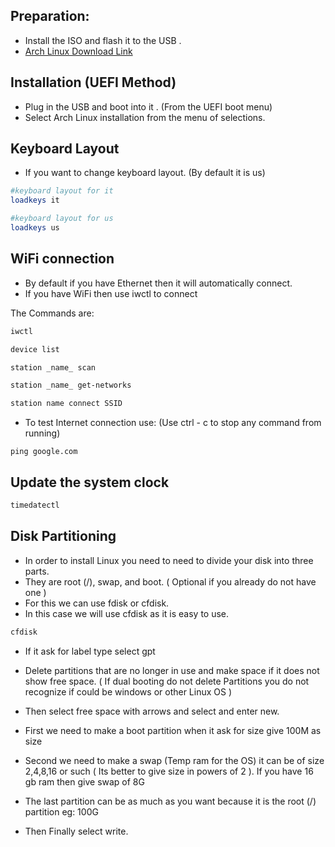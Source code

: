 ## Preparation:

* Install the ISO and flash it to the USB .
* [Arch Linux Download Link](https://archlinux.org/download/)

## Installation (UEFI Method)

* Plug in the USB and boot into it . (From the UEFI boot menu)
* Select Arch Linux installation from the menu of selections.

## Keyboard Layout

* If you want to change keyboard layout. (By default it is us)

```bash
#keyboard layout for it
loadkeys it

#keyboard layout for us
loadkeys us
```

## WiFi connection  

* By default if you have Ethernet then it will automatically connect.
* If you have WiFi then use iwctl to connect

The Commands are:

```bash
iwctl
```

```bash
device list
```

```bash
station _name_ scan
```

```bash
station _name_ get-networks
```

```bash
station name connect SSID
```

* To test Internet connection use: (Use ctrl - c to stop any command from running)

```
ping google.com
```

## Update the system clock

```bash
timedatectl
```
## Disk Partitioning 

* In order to install Linux you need to need to divide your disk into three parts.
* They are root (/), swap, and boot. ( Optional if you already do not  have one )
* For this we can use fdisk or cfdisk. 
* In this case we will use cfdisk as it is easy to use.

```bash
cfdisk
```

* If it ask for label type select gpt
* Delete partitions that are no longer in use and make space if it does not show free space. ( If dual booting do not delete Partitions you do not recognize if could be windows or other Linux OS )
* Then select free space  with arrows and select and enter new.

* First we need to make a boot partition when it ask for size give 100M as size
* Second we need to make a swap (Temp ram for the OS) it can be of size  2,4,8,16 or such ( Its better to give size in powers of 2 ). If you have 16 gb ram then give swap of 8G
* The last partition can  be as much as you want because it is the root (/) partition 
  eg: 100G
* Then Finally select write.